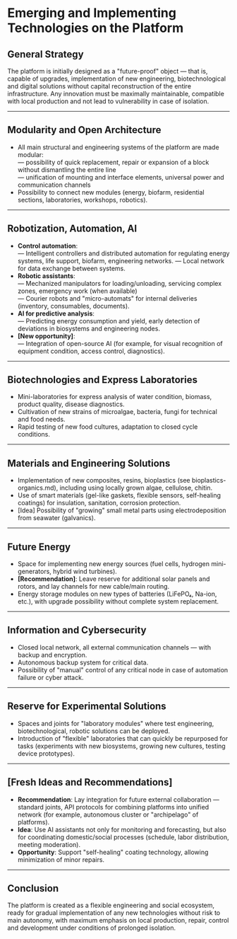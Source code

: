 # Emerging and Implementing Technologies on the Platform

## General Strategy

The platform is initially designed as a "future-proof" object — that is, capable of upgrades, implementation of new engineering, biotechnological and digital solutions without capital reconstruction of the entire infrastructure. Any innovation must be maximally maintainable, compatible with local production and not lead to vulnerability in case of isolation.

---

## Modularity and Open Architecture

- All main structural and engineering systems of the platform are made modular:  
    — possibility of quick replacement, repair or expansion of a block without dismantling the entire line  
    — unification of mounting and interface elements, universal power and communication channels  
- Possibility to connect new modules (energy, biofarm, residential sections, laboratories, workshops, robotics).

---

## Robotization, Automation, AI

- **Control automation**:  
    — Intelligent controllers and distributed automation for regulating energy systems, life support, biofarm, engineering networks.
    — Local network for data exchange between systems.
- **Robotic assistants**:  
    — Mechanized manipulators for loading/unloading, servicing complex zones, emergency work (when available)  
    — Courier robots and "micro-automats" for internal deliveries (inventory, consumables, documents).
- **AI for predictive analysis**:  
    — Predicting energy consumption and yield, early detection of deviations in biosystems and engineering nodes.
- **[New opportunity]**:  
    — Integration of open-source AI (for example, for visual recognition of equipment condition, access control, diagnostics).

---

## Biotechnologies and Express Laboratories

- Mini-laboratories for express analysis of water condition, biomass, product quality, disease diagnostics.
- Cultivation of new strains of microalgae, bacteria, fungi for technical and food needs.
- Rapid testing of new food cultures, adaptation to closed cycle conditions.

---

## Materials and Engineering Solutions

- Implementation of new composites, resins, bioplastics (see bioplastics-organics.md), including using locally grown algae, cellulose, chitin.
- Use of smart materials (gel-like gaskets, flexible sensors, self-healing coatings) for insulation, sanitation, corrosion protection.
- [Idea] Possibility of "growing" small metal parts using electrodeposition from seawater (galvanics).

---

## Future Energy

- Space for implementing new energy sources (fuel cells, hydrogen mini-generators, hybrid wind turbines).
- **[Recommendation]**: Leave reserve for additional solar panels and rotors, and lay channels for new cable/main routing.
- Energy storage modules on new types of batteries (LiFePO₄, Na-ion, etc.), with upgrade possibility without complete system replacement.

---

## Information and Cybersecurity

- Closed local network, all external communication channels — with backup and encryption.
- Autonomous backup system for critical data.
- Possibility of "manual" control of any critical node in case of automation failure or cyber attack.

---

## Reserve for Experimental Solutions

- Spaces and joints for "laboratory modules" where test engineering, biotechnological, robotic solutions can be deployed.
- Introduction of "flexible" laboratories that can quickly be repurposed for tasks (experiments with new biosystems, growing new cultures, testing device prototypes).

---

## [Fresh Ideas and Recommendations]

- **Recommendation**: Lay integration for future external collaboration — standard joints, API protocols for combining platforms into unified network (for example, autonomous cluster or "archipelago" of platforms).
- **Idea**: Use AI assistants not only for monitoring and forecasting, but also for coordinating domestic/social processes (schedule, labor distribution, meeting moderation).
- **Opportunity**: Support "self-healing" coating technology, allowing minimization of minor repairs.

---

## Conclusion

The platform is created as a flexible engineering and social ecosystem, ready for gradual implementation of any new technologies without risk to main autonomy, with maximum emphasis on local production, repair, control and development under conditions of prolonged isolation.
